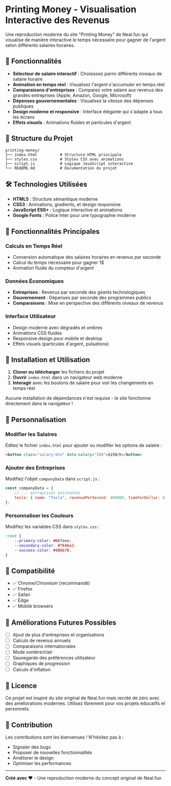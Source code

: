 # Printing Money - Visualisation Interactive des Revenus

Une reproduction moderne du site "Printing Money" de Neal.fun qui visualise de manière interactive le temps nécessaire pour gagner de l'argent selon différents salaires horaires.

## 🚀 Fonctionnalités

- **Sélecteur de salaire interactif** : Choisissez parmi différents niveaux de salaire horaire
- **Animation en temps réel** : Visualisez l'argent s'accumuler en temps réel
- **Comparaisons d'entreprises** : Comparez votre salaire aux revenus des grandes entreprises (Apple, Amazon, Google, Microsoft)
- **Dépenses gouvernementales** : Visualisez la vitesse des dépenses publiques
- **Design moderne et responsive** : Interface élégante qui s'adapte à tous les écrans
- **Effets visuels** : Animations fluides et particules d'argent

## 📁 Structure du Projet

```
printing-money/
├── index.html          # Structure HTML principale
├── styles.css          # Styles CSS avec animations
├── script.js           # Logique JavaScript interactive
└── README.md           # Documentation du projet
```

## 🛠️ Technologies Utilisées

- **HTML5** : Structure sémantique moderne
- **CSS3** : Animations, gradients, et design responsive
- **JavaScript ES6+** : Logique interactive et animations
- **Google Fonts** : Police Inter pour une typographie moderne

## 🎯 Fonctionnalités Principales

### Calculs en Temps Réel
- Conversion automatique des salaires horaires en revenus par seconde
- Calcul du temps nécessaire pour gagner 1$
- Animation fluide du compteur d'argent

### Données Économiques
- **Entreprises** : Revenus par seconde des géants technologiques
- **Gouvernement** : Dépenses par seconde des programmes publics
- **Comparaisons** : Mise en perspective des différents niveaux de revenus

### Interface Utilisateur
- Design moderne avec dégradés et ombres
- Animations CSS fluides
- Responsive design pour mobile et desktop
- Effets visuels (particules d'argent, pulsations)

## 🚀 Installation et Utilisation

1. **Cloner ou télécharger** les fichiers du projet
2. **Ouvrir** `index.html` dans un navigateur web moderne
3. **Interagir** avec les boutons de salaire pour voir les changements en temps réel

Aucune installation de dépendances n'est requise - le site fonctionne directement dans le navigateur !

## 🎨 Personnalisation

### Modifier les Salaires
Éditez le fichier `index.html` pour ajouter ou modifier les options de salaire :

```html
<button class="salary-btn" data-salary="150">$150/h</button>
```

### Ajouter des Entreprises
Modifiez l'objet `companyData` dans `script.js` :

```javascript
const companyData = {
    // ... entreprises existantes
    tesla: { name: "Tesla", revenuePerSecond: 400000, timeForDollar: 0.0025 }
};
```

### Personnaliser les Couleurs
Modifiez les variables CSS dans `styles.css` :

```css
:root {
    --primary-color: #667eea;
    --secondary-color: #764ba2;
    --success-color: #48bb78;
}
```

## 📱 Compatibilité

- ✅ Chrome/Chromium (recommandé)
- ✅ Firefox
- ✅ Safari
- ✅ Edge
- ✅ Mobile browsers

## 🔧 Améliorations Futures Possibles

- [ ] Ajout de plus d'entreprises et organisations
- [ ] Calculs de revenus annuels
- [ ] Comparaisons internationales
- [ ] Mode sombre/clair
- [ ] Sauvegarde des préférences utilisateur
- [ ] Graphiques de progression
- [ ] Calculs d'inflation

## 📄 Licence

Ce projet est inspiré du site original de Neal.fun mais recréé de zéro avec des améliorations modernes. Utilisez librement pour vos projets éducatifs et personnels.

## 🤝 Contribution

Les contributions sont les bienvenues ! N'hésitez pas à :
- Signaler des bugs
- Proposer de nouvelles fonctionnalités
- Améliorer le design
- Optimiser les performances

---

**Créé avec ❤️** - Une reproduction moderne du concept original de Neal.fun
